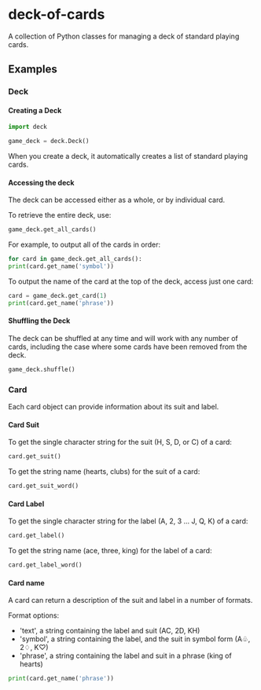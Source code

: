 # deck-of-cards
A collection of Python classes for managing a deck of standard playing cards.

## Examples

### Deck

#### Creating a Deck

```python
import deck

game_deck = deck.Deck()
```

When you create a deck, it automatically creates a list of standard playing cards.

#### Accessing the deck

The deck can be accessed either as a whole, or by individual card.

To retrieve the entire deck, use:

```python
game_deck.get_all_cards()
```

For example, to output all of the cards in order:

```python
for card in game_deck.get_all_cards():
print(card.get_name('symbol'))
```

To output the name of the card at the top of the deck, access just one card:

```python
card = game_deck.get_card(1)
print(card.get_name('phrase'))
```


#### Shuffling the Deck

The deck can be shuffled at any time and will work with any number of cards, including the case where some cards have been removed from the deck.

```python
game_deck.shuffle()
```

### Card

Each card object can provide information about its suit and label.

#### Card Suit

To get the single character string for the suit (H, S, D, or C) of a card:

```python
card.get_suit()
```

To get the string name (hearts, clubs) for the suit of a card:

```python
card.get_suit_word()
```

#### Card Label

To get the single character string for the label (A, 2, 3 ... J, Q, K) of a card:

```python
card.get_label()
```

To get the string name (ace, three, king) for the label of a card:

```python
card.get_label_word()
```

#### Card name

A card can return a description of the suit and label in a number of formats.

Format options:

- 'text', a string containing the label and suit (AC, 2D, KH)
- 'symbol', a string containing the label, and the suit in symbol form (A♧, 2♢, K♡)
- 'phrase', a string containing the label and suit in a phrase (king of hearts)

```python
print(card.get_name('phrase'))
```
